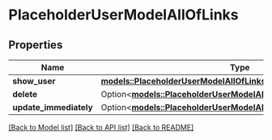 # PlaceholderUserModelAllOfLinks

## Properties

Name | Type | Description | Notes
------------ | ------------- | ------------- | -------------
**show_user** | [**models::PlaceholderUserModelAllOfLinksShowUser**](PlaceholderUserModel_allOf__links_showUser.md) |  | 
**delete** | Option<[**models::PlaceholderUserModelAllOfLinksDelete**](PlaceholderUserModel_allOf__links_delete.md)> |  | [optional]
**update_immediately** | Option<[**models::PlaceholderUserModelAllOfLinksUpdateImmediately**](PlaceholderUserModel_allOf__links_updateImmediately.md)> |  | [optional]

[[Back to Model list]](../README.md#documentation-for-models) [[Back to API list]](../README.md#documentation-for-api-endpoints) [[Back to README]](../README.md)


